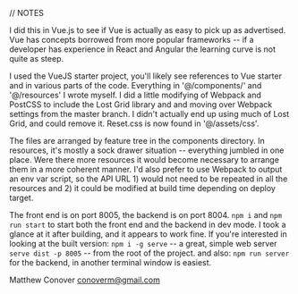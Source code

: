 // NOTES

I did this in Vue.js to see if Vue is actually as easy to pick up as advertised. Vue has concepts borrowed from more popular frameworks -- if a developer has experience in React and Angular the learning curve is not quite as steep.

I used the VueJS starter project, you'll likely see references to Vue starter and in various parts of the code. Everything in '@/components/' and '@/resources' I wrote myself. I did a little modifying of Webpack and PostCSS to include the Lost Grid library and and moving over Webpack settings from the master branch. I didn't actually end up using much of Lost Grid, and could remove it. Reset.css is now found in '@/assets/css'.

The files are arranged by feature tree in the components directory. In resources, it's mostly a sock drawer situation -- everything jumbled in one place. Were there more resources it would become necessary to arrange them in a more coherent manner. I'd also prefer to use Webpack to output an env var script, so the API URL 1) would not need to be repeated in all the resources and 2) it could be modified at build time depending on deploy target.

The front end is on port 8005, the backend is on port 8004. `npm i` and `npm run start` to start both the front end and the backend in dev mode. I took a glance at it after building, and it appears to work fine. If you're interested in looking at the built version:
`npm i -g serve` -- a great, simple web server
`serve dist -p 8005` -- from the root of the project.
and also: `npm run server` for the backend, in another terminal window is easiest.

Matthew Conover
conoverm@gmail.com

